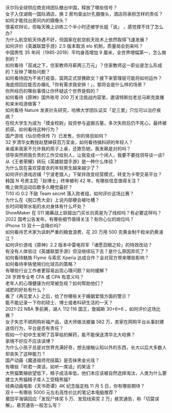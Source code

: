 沃尔玛全球供应商支持团队撤出中国，释放了哪些信号？  
女子入住湖南一国际酒店，换 2 房均查出针孔摄像头，酒店将承担怎样的责任？如何才能找出房间内的摄像头？  
很喜欢辩论，但每天晚上训练三个半小时还被学长姐「说」 ，感觉撑不住了怎么办?  
为什么航空航天待遇不好，但国家在航空航天技术上依然取得飞速发展？  
如何评价《英雄联盟手游》2.5 版本取消 elo 机制，质量局会到来吗？  
中国男性 35 年间（1985-2019）平均身高增加 9 厘米，全世界增幅第一，怎么做到的？  
如何看待「双减之下，住家教师月薪两三万元」？住家教师这一职业是怎么形成的？反映了哪些问题？  
如何看待因为不肯打疫苗，篮网正式禁赛欧文？接下来管理层可能将如何运作？  
海底捞回应能否办婚礼「你有需求我安排！」，那将会是什么样的场景？  
你所经历的哪些事情让你怀疑这个世界是假的？  
如何看待《原神》国外账号 200 万关注挑战内容里，邀请特斯拉老总马斯克直播和来米哈游做客？  
如何看待 Nature 发表针灸研究，哈佛大学团队证实「足三里」穴位可以治疗疾病？  
在校大学生为成为「摸金校尉」投资参与盗掘古墓，多次失败后仍不死心，最终被抓获。如何看待这种行为？  
国产游戏《仙剑奇侠传 7》已发售，你的体验如何？  
32 岁清华女教授赵慧婵获百万奖金，如何看待搞科研的年轻人？  
亲戚来我家不允许我的孩子上桌，还欺负她，我发飙是对的吗？  
领导突然把我负责的工作交给别人，让我变成一个闲人，我要不要找领导谈一谈?  
从《王者荣耀》转玩《英雄联盟手游》是一种什么体验？  
为什么现在喜欢穿皮衣的年轻男生越来越少了？  
如何评价游戏店铺「宁波老猎人」下架并改变经营模式，转变为卡带交易平台？  
韩国 N 号房主犯「赵博士」终审被判 42 年，有哪些信息值得关注？  
晚上做完运动后歇多久睡觉最好？  
TI10 iG 0:2 不敌 Team secret 落入败者组，如何评价这场比赛？  
为什么在《脱口秀大会》上说内部梗会被吐槽？  
长时间喝带水垢的水对身体有什么坏处？  
ShowMaker 在 S11 揭幕战上妖姬出门买长剑真是为了线权吗？有必要这样吗？  
2022 国考公告发布，有哪些细节值得关注？有你心仪的岗位吗？  
iPhone 13 双十一会降价吗?  
如何看待艺术家为讽刺严重的粮食浪费，花 20 万用 500 克黄金制千粒米扔黄浦江？  
如何评价游戏《原神》2.2 版本中雷电将军「诸愿百眼之轮」的特效改动？  
有没有人体验过《英雄联盟手游》但没继续玩下去？是什么原因弃坑了？  
如何看待魅族 Flyme 与索尼 Xperia 达成合作？会对双方带来哪些影响？  
如何看待李铁使用归化球员的策略？  
有哪些行业工作者更容易出现心理问题？如何缓解？  
28 岁跨专业考 CFA 或 CPA 有意义吗？  
老年人的心理健康为何常被忽视？如何帮助他们？  
减肥的好处有什么？  
看了《再见爱人》之后，给了你哪些关于婚姻爱情方面的警示？  
能不能记录一下你的硕士、博士或者科研生活的一天？  
2021-22 NBA 季前赛，湖人 112:116 国王，詹姆斯 30+6+6 ，如何评价这场比赛？  
女子失恋不顺网购祈福产品，请大师做法被骗 582 万，卖家在网购平台从事封建迷信行为，平台是否有责任？  
假如一个初中生发明了百草枯的解药，能不能保送清华北大哈佛？  
家境不好应不应该读博？  
为什么小孩子总是对世界充满好奇，想去接触认知以外的东西，长大以后大多数人却丧失了这种能力？  
国产动画《魔道祖师完结篇》是否抹黑金光瑶？  
有哪些「听君一席话，如听一席话」的笑话？  
大熊猫繁殖欲望低下，精子成活率低，他们本应该被自然选择淘汰，人类为什么要建立大熊猫精子库人工受精熊猫?  
经典动画电影《天书奇谭》4K 纪念版定档 11 月 5 日，你有哪些期待？  
双十一有哪些 5000 元左右高性价比的笔记本电脑推荐？  
莆田平海镇回应「发现尸体奖 5 万、发现线索奖 2 万」悬赏通告，称「切莫误解」，悬赏通告一般怎么写？  
